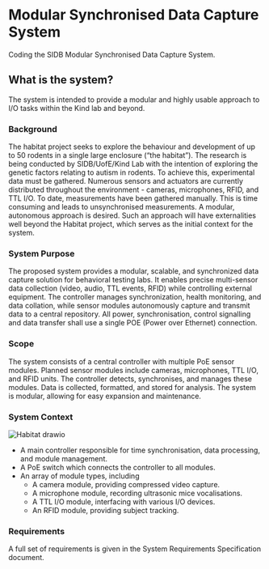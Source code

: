 # Modular Synchronised Data Capture System
Coding the SIDB Modular Synchronised Data Capture System.

## What is the system?
The system is intended to provide a modular and highly usable approach to I/O tasks within the Kind lab and beyond.

### Background
The habitat project seeks to explore the behaviour and development of up to 50 rodents in a single large enclosure (“the habitat”). The research is being conducted by SIDB/UofE/Kind Lab with the intention of exploring the genetic factors relating to autism in rodents. To achieve this, experimental data must be gathered. Numerous sensors and actuators are currently distributed throughout the environment - cameras, microphones, RFID, and TTL I/O. To date, measurements have been gathered manually. This is time consuming and leads to unsynchronised measurements. A modular, autonomous approach is desired. Such an approach will have externalities well beyond the Habitat project, which serves as the initial context for the system.

### System Purpose
The proposed system provides a modular, scalable, and synchronized data capture solution for behavioral testing labs. It enables precise multi-sensor data collection (video, audio, TTL events, RFID) while controlling external equipment. The controller manages synchronization, health monitoring, and data collation, while sensor modules autonomously capture and transmit data to a central repository. All power, synchronisation, control signalling and data transfer shall use a single POE (Power over Ethernet) connection.

### Scope
The system consists of a central controller with multiple PoE sensor modules. 
Planned sensor modules include cameras, microphones, TTL I/O, and RFID units.
The controller detects, synchronises, and manages these modules.
Data is collected, formatted, and stored for analysis.
The system is modular, allowing for easy expansion and maintenance.

### System Context
![Habitat drawio](https://github.com/user-attachments/assets/e1f6af6f-19d7-4cd7-baaa-4ba889ef3ccf)
- A main controller responsible for time synchronisation, data processing, and module management.
- A PoE switch which connects the controller to all modules.
- An array of module types, including	
  - A camera module, providing compressed video capture.
  - A microphone module, recording ultrasonic mice vocalisations.
  - A TTL I/O module, interfacing with various I/O devices.
  - An RFID module, providing subject tracking.

### Requirements
A full set of requirements is given in the System Requirements Specification document.

